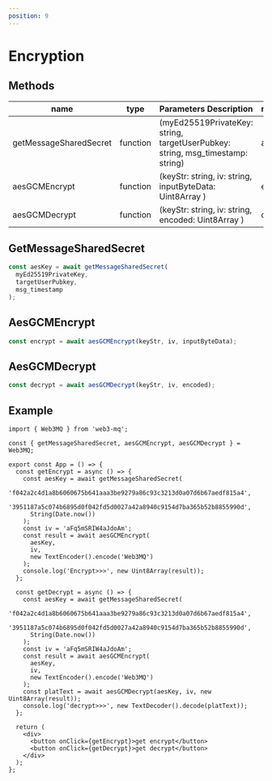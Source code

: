 ```yaml
---
position: 9
---
```


# Encryption

## Methods

| name                   | type     | Parameters Description                                                         | response |
| ---------------------- | -------- | ------------------------------------------------------------------------------ | -------- |
| getMessageSharedSecret | function | (myEd25519PrivateKey: string, targetUserPubkey: string, msg_timestamp: string) | aesKey   |
| aesGCMEncrypt          | function | (keyStr: string, iv: string, inputByteData: Uint8Array )                       | encrypt  |
| aesGCMDecrypt          | function | (keyStr: string, iv: string, encoded: Uint8Array )                             | decrypt  |

## GetMessageSharedSecret

```ts
const aesKey = await getMessageSharedSecret(
  myEd25519PrivateKey,
  targetUserPubkey,
  msg_timestamp
);
```

## AesGCMEncrypt

```ts
const encrypt = await aesGCMEncrypt(keyStr, iv, inputByteData);
```

## AesGCMDecrypt

```ts
const decrypt = await aesGCMDecrypt(keyStr, iv, encoded);
```

## Example

```tsx
import { Web3MQ } from 'web3-mq';

const { getMessageSharedSecret, aesGCMEncrypt, aesGCMDecrypt } = Web3MQ;

export const App = () => {
  const getEncrypt = async () => {
    const aesKey = await getMessageSharedSecret(
      'f042a2c4d1a8b6060675b641aaa3be9279a86c93c3213d0a07d6b67aedf815a4',
      '3951187a5c074b6895d0f042fd5d0027a42a8940c9154d7ba365b52b8855990d',
      String(Date.now())
    );
    const iv = 'aFq5mSRIW4aJdoAm';
    const result = await aesGCMEncrypt(
      aesKey,
      iv,
      new TextEncoder().encode('Web3MQ')
    );
    console.log('Encrypt>>>', new Uint8Array(result));
  };

  const getDecrypt = async () => {
    const aesKey = await getMessageSharedSecret(
      'f042a2c4d1a8b6060675b641aaa3be9279a86c93c3213d0a07d6b67aedf815a4',
      '3951187a5c074b6895d0f042fd5d0027a42a8940c9154d7ba365b52b8855990d',
      String(Date.now())
    );
    const iv = 'aFq5mSRIW4aJdoAm';
    const result = await aesGCMEncrypt(
      aesKey,
      iv,
      new TextEncoder().encode('Web3MQ')
    );
    const platText = await aesGCMDecrypt(aesKey, iv, new Uint8Array(result));
    console.log('decrypt>>>', new TextDecoder().decode(platText));
  };

  return (
    <div>
      <button onClick={getEncrypt}>get encrypt</button>
      <button onClick={getDecrypt}>get decrypt</button>
    </div>
  );
};
```
